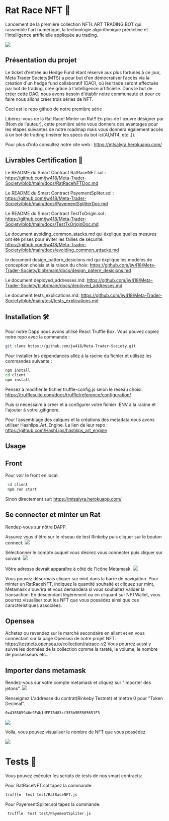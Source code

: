 # Rat Race NFT :rat:

Lancement de la première collection NFTs ART TRADING BOT qui rassemble l'art numérique, la technologie algorithmique prédictive et l'intelligence artificielle appliquée au trading.

![](https://github.com/jw418/Meta-Trader-Society/blob/main/img/logo.png)

## Présentation du projet

Le ticket d'entrée au Hedge Fund étant réservé aux plus fortunés à ce jour, Meta Trader Society(MTS) a pour but d'en démocratiser l’accès via la création d'un hedge fund collaboratif (DAO), où les trade seront effectués par bot de trading, crée grâce à l'intelligence artificielle.
Dans le but de créer cette DAO, nous avons besoin d'établir notre communauté et pour ce faire nous allons créer trois séries de NFT.

Ceci est le repo github de notre première série 

Libérez-vous de la Rat Race! Minter un Rat!! En plus de l'œuvre désigner par (Nom de l'auteur), cette première série vous donnera des avantages pour les étapes suivantes de notre roadmap mais vous donnera également accès à un bot de trading (insérer les specs du bot ici(AI,MT4, etc..)).

Pour plus d'info consultez notre site web : https://mtsalyra.herokuapp.com/

## Livrables Certification :file_folder:

Le README du Smart Contract RatRaceNFT.sol :
https://github.com/jw418/Meta-Trader-Society/blob/main/docs/RatRaceNFTDoc.md

Le README du Smart Contract PayementSpliter.sol :
https://github.com/jw418/Meta-Trader-Society/blob/main/docs/PayementSplitterDoc.md

Le README du Smart Contract TestTxOrigin.sol :
https://github.com/jw418/Meta-Trader-Society/blob/main/docs/TestTxOriginDoc.md

Le document avoiding_common_atacks.md qui éxplique quelles mesures ont été prises pour éviter les failles de sécurité:
https://github.com/jw418/Meta-Trader-Society/blob/main/docs/avoiding_common_attacks.md

le document design_pattern_desicions.md qui éxplique les modèles de conception choisis et la raison du choix:
https://github.com/jw418/Meta-Trader-Society/blob/main/docs/design_patern_desicions.md

Le document deployed_addresses.md:
https://github.com/jw418/Meta-Trader-Society/blob/main/docs/deployed_addresses.md

Le document tests_explications.md:
https://github.com/jw418/Meta-Trader-Society/blob/main/test/tests_explications.md
## Installation 🛠️

Pour notre Dapp nous avons utilisé React Truffle Box.
Vous pouvez copiez notre repo avec la commande : 
```sh
git clone https://github.com/jw418/Meta-Trader-Society.git
```
Pour installer les dépendances allez à la racine du fichier et utilisez les commandes suivante :
```sh
npm install
cd client
npm install
```
Pensez à modifier le fichier truffle-config.js selon le réseau choisi.
https://trufflesuite.com/docs/truffle/reference/configuration/

Puis si nécessaire à créer et à configurer votre fichier .ENV à la racine et l'ajouter à votre .gitignore.

Pour l’assemblage des calques et la créations des metadata nous avons 
utiliser Hashlips_Art_Engine.
Le lien de leur repo : https://github.com/HashLips/hashlips_art_engine

## Usage

## Front
Pour voir le front en local:
```sh
 cd client
 npm run start
```
Sinon directement sur: https://mtsalyra.herokuapp.com/

## Se connecter et minter un Rat

Rendez-vous sur nôtre DAPP.

Assurez vous d'être sur le réseau de test Rinkeby puis cliquer sur le bouton connect:
![](https://github.com/jw418/Meta-Trader-Society/blob/main/img/Connect.PNG)

Sélectionner le compte auquel vous désirez vous connecter puis cliquer sur suivant:
![](https://github.com/jw418/Meta-Trader-Society/blob/main/img/Connexion.PNG)

Vôtre adresse devrait apparaître à côté de l'icône Metamask.
![](https://github.com/jw418/Meta-Trader-Society/blob/main/img/Connected.PNG)

Vous pouvez désormais cliquer sur mint dans la barre de navigation.
Pour minter un RatRaceNFT, indiquez la quantité souhaité et cliquez sur mint,
Metamask s'ouvrira et vous demandera si vous souhaitez valider la transaction.
En descendant légèrement ou en cliquant sur NFTWallet, vous pourrez visualiser tout les NFT que vous
possédez ainsi que ces caractéristiques associées.

## Opensea
Achetez ou revendez sur le marché secondaire en allant et en vous connectant sur
la page Opensea de notre projet NFT:
https://testnets.opensea.io/collection/ratrace-v2
Vous pourrez aussi y suivre les données de la collection comme la rareté, le volume, le nombre de possesseurs etc..

## Importer dans metamask

Rendez-vous sur votre compte metamask et cilquez sur "importer des jetons".
![](https://github.com/jw418/Meta-Trader-Society/blob/main/img/CaptureMetamask.PNG)

Renseignez L'addresse du contrat(Rinkeby Testnet) et mettre 0 pour "Token Decimal".
```sh
0x438505946e9F4b1dFE7Bd83cf353b5B5505651F3
```
![](https://github.com/jw418/Meta-Trader-Society/blob/main/img/addToken.PNG)

Voila, vous pouvez visualiser le nombre de NFT que vous possédez.

![](https://github.com/jw418/Meta-Trader-Society/blob/main/img/ratToken.PNG)

# Tests :test_tube:

Vous pouvez exécuter les scripts de tests de nos smart contracts:

Pour RatRaceNFT.sol tapez la commande:
```sh
truffle  test test/RatRaceNFT.js
```
Pour PayementSpliter.sol tapez la commande:
```sh
 truffle  test test/PayementSpliter.js
```